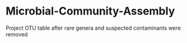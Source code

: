 # Microbial-Community-Assembly
Project OTU table after rare genera and suspected contaminants were removed
